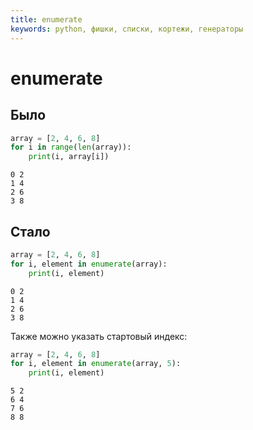 ```yaml
---
title: enumerate
keywords: python, фишки, списки, кортежи, генераторы
---
```


# enumerate

## Было

```python
array = [2, 4, 6, 8]
for i in range(len(array)):
    print(i, array[i])
```

```
0 2
1 4
2 6
3 8
```

## Стало

```python
array = [2, 4, 6, 8]
for i, element in enumerate(array):
    print(i, element)
```

```
0 2
1 4
2 6
3 8
```

Также можно указать стартовый индекс:

```python
array = [2, 4, 6, 8]
for i, element in enumerate(array, 5):
    print(i, element)
```

```
5 2
6 4
7 6
8 8
```
